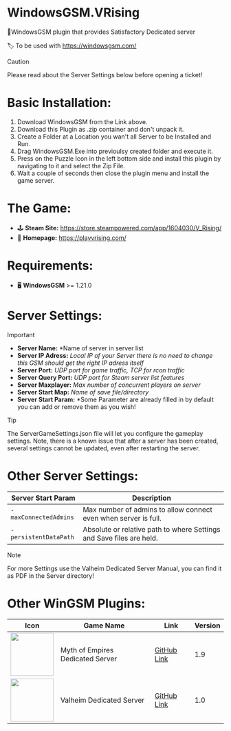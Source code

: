# WindowsGSM.VRising
 🧩WindowsGSM plugin that provides Satisfactory Dedicated server
 
 🏷️ To be used with https://windowsgsm.com/ 

> [!CAUTION]
> Please read about the Server Settings below before opening a ticket!

# Basic Installation: 
1. Download  WindowsGSM from the Link above.
2. Download this Plugin as .zip container and don't unpack it.
3. Create a Folder at a Location you wan't all Server to be Installed and Run.
4. Drag WindowsGSM.Exe into previoulsy created folder and execute it.
5. Press on the Puzzle Icon in the left bottom side and install this plugin by navigating to it and select the Zip File.
6. Wait a couple of seconds then close the plugin menu and install the game server.


# The Game:
- 🕹️ **Steam Site:** https://store.steampowered.com/app/1604030/V_Rising/
- 📁 **Homepage:** https://playvrising.com/

# Requirements:
- 🖥️ **WindowsGSM** >= 1.21.0

# Server Settings:
> [!IMPORTANT]
>- **Server Name:** *Name of server in server list
>- **Server IP Adress:** *Local IP of your Server there is no need to change this GSM should get the right IP adress itself*
>- **Server Port:** *UDP port for game traffic, TCP for rcon traffic*
>- **Server Query Port:** *UDP port for Steam server list features*
>- **Server Maxplayer:** *Max number of concurrent players on server*
>- **Server Start Map:** *Name of save file/directory*
>- **Server Start Param:** *Some Parameter are already filled in by default you can add or remove them as you wish! 

> [!TIP]
> The ServerGameSettings.json file will let you configure the gameplay settings. Note, there is a known issue that after a server has been created, several settings cannot 
> be updated, even after restarting the server.

# Other Server Settings:
| Server Start Param| Description |
| --- | --- | 
| `-maxConnectedAdmins` | Max number of admins to allow connect even when server is full. |
| `-persistentDataPath` | Absolute or relative path to where Settings and Save files are held. | 



> [!NOTE]
>For more Settings use the Valheim Dedicated Server Manual, you can find it as PDF in the Server directory!

# Other WinGSM Plugins:
| Icon | Game Name | Link | Version |
| --- | --- | --- | --- |
| <img src="https://i.imgur.com/LI1uPIJ.png" width="100" height="100"> | Myth of Empires Dedicated Server | [GitHub Link](https://github.com/Sarpendon/WindowsGSM.MythofEmpires) | 1.9 |
| <img src="https://i.imgur.com/25x4Ohs.png" width="100" height="100"> | Valheim Dedicated Server | [GitHub Link](https://github.com/Sarpendon/WindowsGSM.Valheim) | 1.0 |
